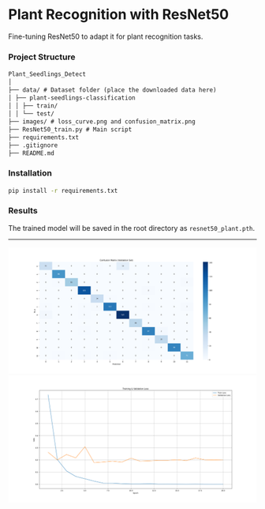 # Plant Recognition with ResNet50

Fine-tuning ResNet50 to adapt it for plant recognition tasks.

### Project Structure

```
Plant_Seedlings_Detect
│
├── data/ # Dataset folder (place the downloaded data here)
│ ├── plant-seedlings-classification
│ │ ├── train/
│ │ └── test/
├── images/ # loss_curve.png and confusion_matrix.png
├── ResNet50_train.py # Main script
├── requirements.txt
├── .gitignore
├── README.md
```

### Installation

```bash
pip install -r requirements.txt
```

### Results

The trained model will be saved in the root directory as `resnet50_plant.pth`.

---

![Confusion Matrix](images/confusion_matrix.png)
![Loss Curve](images/loss_curve.png)